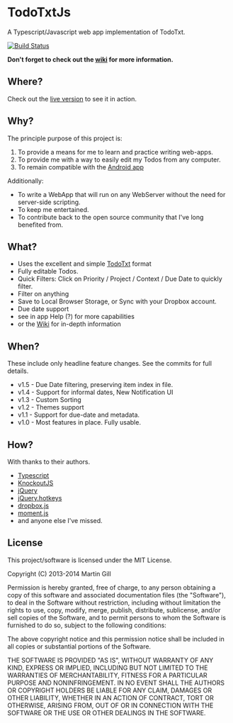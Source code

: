 TodoTxtJs
=========
A Typescript/Javascript web app implementation of TodoTxt.

[![Build Status](https://travis-ci.org/MartinSGill/TodoTxtJs.svg?branch=v1.6)](https://travis-ci.org/MartinSGill/TodoTxtJs)

__Don't forget to check out the [wiki](https://github.com/MartinSGill/TodoTxtJs/wiki) for more information.__

Where?
------

Check out the [live version](http://todo.martinsgill.co.uk) to see it in action.

Why?
----

The principle purpose of this project is:

1. To provide a means for me to learn and practice writing web-apps.
2. To provide me with a way to easily edit my Todos from any computer.
3. To remain compatible with the [Android app](https://play.google.com/store/apps/details?id=com.todotxt.todotxttouch)

Additionally:

* To write a WebApp that will run on any WebServer without the need for server-side scripting.
* To keep me entertained.
* To contribute back to the open source community that I've long benefited from.

What?
-----

* Uses the excellent and simple [TodoTxt](http://www.todotxt.com) format
* Fully editable Todos.
* Quick Filters: Click on Priority / Project / Context / Due Date to quickly filter.
* Filter on anything
* Save to Local Browser Storage, or Sync with your Dropbox account.
* Due date support
* see in app Help (?) for more capabilities
* or the [Wiki](https://github.com/MartinSGill/TodoTxtJs/wiki) for in-depth information

When?
-----

These include only headline feature changes. See the commits for full details.

* v1.5 - Due Date filtering, preserving item index in file.
* v1.4 - Support for informal dates, New Notification UI
* v1.3 - Custom Sorting
* v1.2 - Themes support
* v1.1 - Support for due-date and metadata.
* v1.0 - Most features in place. Fully usable.

How?
----

With thanks to their authors.

* [Typescript](http://http://www.typescriptlang.org/)
* [KnockoutJS](http://www.knockoutjs.com)
* [jQuery](http://jquery.com)
* [jQuery.hotkeys](https://github.com/jeresig/jquery.hotkeys/)
* [dropbox.js](https://github.com/dropbox/dropbox-js)
* [moment.js](http://momentjs.com)
* and anyone else I've missed.

License
-------

This project/software is licensed under the MIT License.

Copyright (C) 2013-2014 Martin Gill

Permission is hereby granted, free of charge, to any person obtaining
a copy of this software and associated documentation files (the
"Software"), to deal in the Software without restriction, including
without limitation the rights to use, copy, modify, merge, publish,
distribute, sublicense, and/or sell copies of the Software, and to
permit persons to whom the Software is furnished to do so, subject to
the following conditions:

The above copyright notice and this permission notice shall be
included in all copies or substantial portions of the Software.

THE SOFTWARE IS PROVIDED "AS IS", WITHOUT WARRANTY OF ANY KIND,
EXPRESS OR IMPLIED, INCLUDING BUT NOT LIMITED TO THE WARRANTIES OF
MERCHANTABILITY, FITNESS FOR A PARTICULAR PURPOSE AND
NONINFRINGEMENT. IN NO EVENT SHALL THE AUTHORS OR COPYRIGHT HOLDERS BE
LIABLE FOR ANY CLAIM, DAMAGES OR OTHER LIABILITY, WHETHER IN AN ACTION
OF CONTRACT, TORT OR OTHERWISE, ARISING FROM, OUT OF OR IN CONNECTION
WITH THE SOFTWARE OR THE USE OR OTHER DEALINGS IN THE SOFTWARE.
